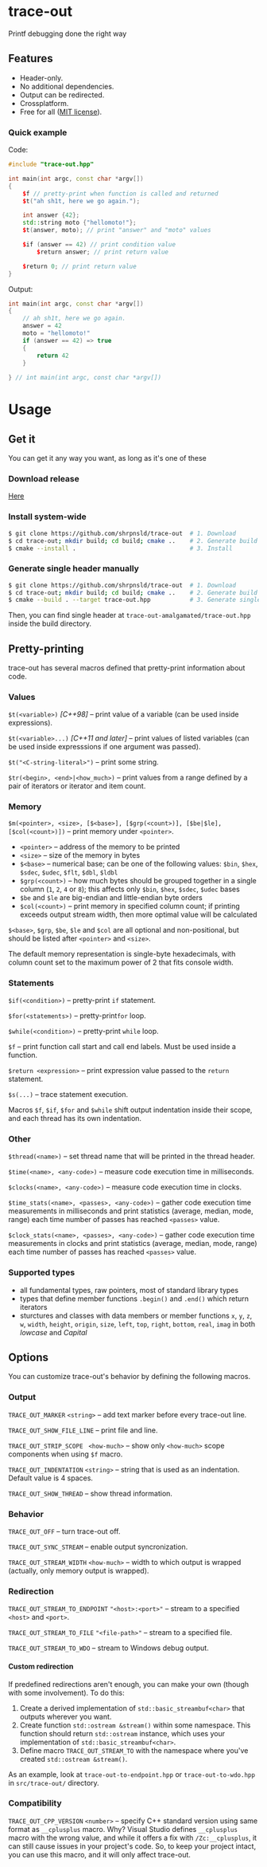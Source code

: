 # trace-out

Printf debugging done the right way

## Features

* Header-only.
* No additional dependencies.
* Output can be redirected.
* Crossplatform.
* Free for all ([MIT license](LICENSE.txt)).

### Quick example

Code:

```c++
#include "trace-out.hpp"

int main(int argc, const char *argv[])
{
    $f // pretty-print when function is called and returned
    $t("ah sh1t, here we go again.");

    int answer {42};
    std::string moto {"hellomoto!"};
    $t(answer, moto); // print "answer" and "moto" values

    $if (answer == 42) // print condition value
        $return answer; // print return value

    $return 0; // print return value
}
```

Output:

```c++
int main(int argc, const char *argv[])
{
    // ah sh1t, here we go again.
    answer = 42
    moto = "hellomoto!"
    if (answer == 42) => true
    {
        return 42
    }
        
} // int main(int argc, const char *argv[])
```

# Usage

## Get it

You can get it any way you want, as long as it's one of these

### Download release

[Here](https://github.com/shrpnsld/trace-out/releases/tag/v1.0)

### Install system-wide

```bash
$ git clone https://github.com/shrpnsld/trace-out  # 1. Download
$ cd trace-out; mkdir build; cd build; cmake ..    # 2. Generate build files
$ cmake --install .                                # 3. Install
```

### Generate single header manually

```bash
$ git clone https://github.com/shrpnsld/trace-out  # 1. Download
$ cd trace-out; mkdir build; cd build; cmake ..    # 2. Generate build files
$ cmake --build . --target trace-out.hpp           # 3. Generate single header
```

Then, you can find single header at `trace-out-amalgamated/trace-out.hpp` inside the build directory.

## Pretty-printing

trace-out has several macros defined that pretty-print information about code.

### Values

`$t(<variable>)` *[C++98]* – print value of a variable (can be used inside expressions).

`$t(<variable>...)` *[C++11 and later]* – print values of listed variables (can be used inside expresssions if one argument was passed).

`$t("<C-string-literal>")` – print some string.

`$tr(<begin>, <end>|<how_much>)` – print values from a range defined by a pair of iterators or iterator and item count.

### Memory

`$m(<pointer>, <size>, [$<base>], [$grp(<count>)], [$be|$le], [$col(<count>)])` – print memory under `<pointer>`.

* `<pointer>` – address of the memory to be printed
* `<size>` – size of the memory in bytes
* `$<base>` – numerical base; can be one of the following values: `$bin`, `$hex`, `$sdec`, `$udec`, `$flt`, `$dbl`, `$ldbl`
* `$grp(<count>)` – how much bytes should be grouped together in a single column (`1`, `2`, `4` or `8`); this affects only `$bin`, `$hex`, `$sdec`, `$udec` bases
*  `$be` and `$le` are big-endian and little-endian byte orders
* `$col(<count>)` – print memory in specified column count; if printing exceeds output stream width, then more optimal value will be calculated

`$<base>`, `$grp`, `$be`, `$le` and `$col` are all optional and non-positional, but should be listed after `<pointer>` and `<size>`.

The default memory representation is single-byte hexadecimals, with column count set to the maximum power of 2 that fits console width.

### Statements

`$if(<condition>)` – pretty-print `if` statement.

`$for(<statements>)` – pretty-print`for` loop.

`$while(<condition>)` – pretty-print `while` loop.

`$f` – print function call start and call end labels. Must be used inside a function.

`$return <expression>` – print expression value passed to the `return` statement.

`$s(...)` – trace statement execution.

Macros `$f`, `$if`, `$for` and `$while` shift output indentation inside their scope, and each thread has its own indentation.

### Other

`$thread(<name>)` – set thread name that will be printed in the thread header.

`$time(<name>, <any-code>)` – measure code execution time in milliseconds.

`$clocks(<name>, <any-code>)` – measure code execution time in clocks.

`$time_stats(<name>, <passes>, <any-code>)` – gather code execution time measurements in milliseconds and print statistics (average, median, mode, range) each time number of passes has reached `<passes>` value.

`$clock_stats(<name>, <passes>, <any-code>)` – gather code execution time measurements in clocks and print statistics (average, median, mode, range) each time number of passes has reached `<passes>` value.

### Supported types

* all fundamental types, raw pointers, most of standard library types
* types that define member functions `.begin()` and `.end()` which return iterators
* sturctures and classes with data members or member functions `x`, `y`, `z`, `w`, `width`, `height`, `origin`, `size`, `left`, `top`, `right`, `bottom`, `real`, `imag` in both *lowcase* and *Capital*

## Options

You can customize trace-out's behavior by defining the following macros.

### Output

`TRACE_OUT_MARKER` `<string>` – add text marker before every trace-out line.

`TRACE_OUT_SHOW_FILE_LINE` – print file and line.

`TRACE_OUT_STRIP_SCOPE ` `<how-much>` – show only `<how-much>` scope components when using `$f` macro.

`TRACE_OUT_INDENTATION` `<string>` – string that is used as an indentation. Default value is 4 spaces.

`TRACE_OUT_SHOW_THREAD` – show thread information.

### Behavior

`TRACE_OUT_OFF` – turn trace-out off.

`TRACE_OUT_SYNC_STREAM` – enable output syncronization.

`TRACE_OUT_STREAM_WIDTH` `<how-much>` – width to which output is wrapped (actually, only memory output is wrapped).

### Redirection

`TRACE_OUT_STREAM_TO_ENDPOINT` `"<host>:<port>"` – stream to a specified `<host>` and `<port>`.

`TRACE_OUT_STREAM_TO_FILE` `"<file-path>"` – stream to a specified file.

`TRACE_OUT_STREAM_TO_WDO` – stream to Windows debug output.

#### Custom redirection

If predefined redirections aren't enough, you can make your own (though with some involvement). To do this:

1. Create a derived implementation of `std::basic_streambuf<char>` that outputs wherever you want.
2. Create function `std::ostream &stream()` within some namespace. This function should return `std::ostream` instance, which uses your implementation of `std::basic_streambuf<char>`.
3. Define macro `TRACE_OUT_STREAM_TO` with the namespace where you've created `std::ostream &stream()`.

As an example, look at `trace-out-to-endpoint.hpp` or `trace-out-to-wdo.hpp` in `src/trace-out/` directory.

### Compatibility

`TRACE_OUT_CPP_VERSION` `<number>` – specify C++ standard version using same format as `__cplusplus` macro. Why? Visual Studio defines `__cplusplus` macro with the wrong value, and while it offers a fix with `/Zc:__cplusplus`, it can still cause issues in your project's code. So, to keep your project intact, you can use this macro, and it will only affect trace-out.
